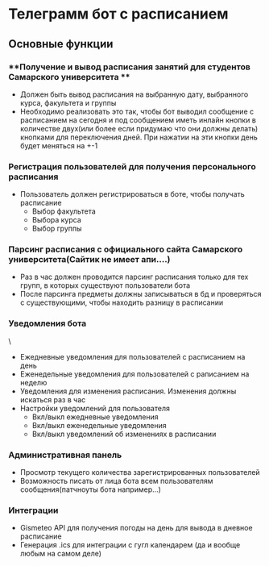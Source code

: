 # Телеграмм бот с расписанием
## Основные функции 

### **Получение и вывод расписания занятий для студентов Самарского университета **

- Должен быть вывод расписания на выбранную дату, выбранного курса, факультета и группы
- Необходимо реализовать это так, чтобы бот выводил сообщение с расписанием на сегодня и под сообщением иметь инлайн кнопки в количестве двух(или более если придумаю что они должны делать) кнопками для переключения дней. При нажатии на эти кнопки день будет меняться на +-1

### **Регистрация пользователей для получения персонального расписания** 

- Пользователь должен регистрироваться в боте, чтобы получать расписание
	- Выбор факультета
	- Выбора курса
	- Выбор группы

### **Парсинг расписания с официального сайта Самарского университета(Сайтик не имеет апи....)**

- Раз в час должен проводится парсинг расписания только для тех групп, в которых существуют пользователи бота
- После парсинга предметы должны записываться в бд и проверяться с существующими, чтобы находить разницу в расписании

### **Уведомления бота**
\
- Ежедневные уведомления для пользователей с расписанием на день
- Еженедельные уведомления для пользователей с раписанием на неделю
- Уведомления для изменения расписания. Изменения должны искаться раз в час
- Настройки уведомлений для пользователя
	- Вкл/выкл ежедневные уведомления
	- Вкл/выкл еженедельные уведомления
	- Вкл/выкл уведомлений об изменениях в расписании

### **Административная панель**

- Просмотр текущего количества зарегистрированных пользователей
- Возможность писать от лица бота всем пользователям сообщения(патчноуты бота например...)

### **Интеграции**

- Gismeteo API для получения погоды на день для вывода в дневное расписание
- Генерация .ics для интеграции с гугл календарем (да и вообще любым на самом деле)
